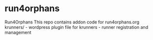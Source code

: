 # run4orphans
Run4Orphans 
This repo contains addon code for run4orphans.org
krunners/ - wordpress plugin file for krunners - runner registration and management
